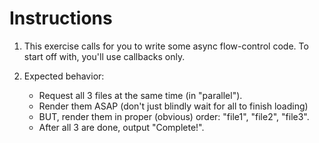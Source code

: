 # Instructions

1. This exercise calls for you to write some async flow-control code. To start off with, you'll use callbacks only.

2. Expected behavior:
    - Request all 3 files at the same time (in "parallel").
    - Render them ASAP (don't just blindly wait for all to finish loading)
    - BUT, render them in proper (obvious) order: "file1", "file2", "file3".
    - After all 3 are done, output "Complete!".